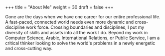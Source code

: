+++
title = "About Me"
weight = 30
draft = false
+++

Gone are the days when we have one career for our entire professional life. A fast-paced, connected world needs even more dynamic and cross-discipline work force. Crossing boundaries and disciplines, I put my diversity of skills and assets into all the work I do. Beyond my work in Computer Science, Arabic, International Relations, or Public Service, I am a critical thinker looking to solve the world's problems in a newly energetic and cross-cutting way.